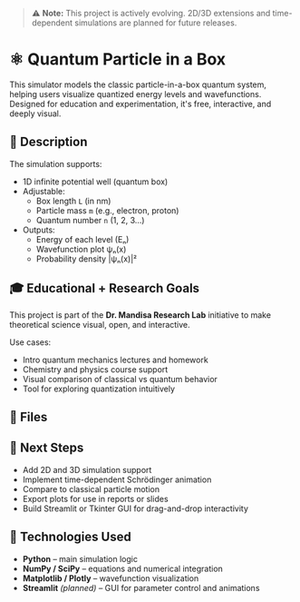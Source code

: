 > ⚠️ **Note:** This project is actively evolving. 2D/3D extensions and time-dependent simulations are planned for future releases.

# ⚛️ Quantum Particle in a Box

This simulator models the classic particle-in-a-box quantum system, helping users visualize quantized energy levels and wavefunctions. Designed for education and experimentation, it's free, interactive, and deeply visual.


## 🧬 Description

The simulation supports:
- 1D infinite potential well (quantum box)
- Adjustable:
  - Box length `L` (in nm)  
  - Particle mass `m` (e.g., electron, proton)  
  - Quantum number `n` (1, 2, 3...)  
- Outputs:
  - Energy of each level (Eₙ)  
  - Wavefunction plot ψₙ(x)  
  - Probability density |ψₙ(x)|²  


## 🎓 Educational + Research Goals

This project is part of the **Dr. Mandisa Research Lab** initiative to make theoretical science visual, open, and interactive.

Use cases:
- Intro quantum mechanics lectures and homework  
- Chemistry and physics course support  
- Visual comparison of classical vs quantum behavior  
- Tool for exploring quantization intuitively


## 📁 Files



## 🧠 Next Steps

- Add 2D and 3D simulation support  
- Implement time-dependent Schrödinger animation  
- Compare to classical particle motion  
- Export plots for use in reports or slides  
- Build Streamlit or Tkinter GUI for drag-and-drop interactivity


## 🧰 Technologies Used

- **Python** – main simulation logic  
- **NumPy / SciPy** – equations and numerical integration  
- **Matplotlib / Plotly** – wavefunction visualization  
- **Streamlit** *(planned)* – GUI for parameter control and animations  

